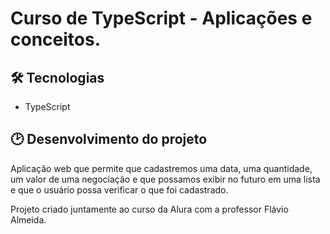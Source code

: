 #  Curso de TypeScript - Aplicações e conceitos.

## 🛠 Tecnologias   

- TypeScript


## 🕑 Desenvolvimento do projeto

Aplicação web que permite que cadastremos uma data, uma quantidade, um valor de uma negociação e que possamos exibir no futuro em uma lista e que o usuário possa verificar o que foi cadastrado.

Projeto criado juntamente ao curso da Alura com a professor Flávio Almeida.


